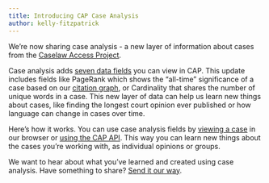```yaml
---
title: Introducing CAP Case Analysis
author: kelly-fitzpatrick
---
```

We’re now sharing case analysis - a new layer of information about cases from the [Caselaw Access Project](https://case.law/).

Case analysis adds [seven data fields](https://case.law/api/#analysis-fields) you can view in CAP. This update includes fields like PageRank which shows the “all-time” significance of a case based on our [citation graph](https://case.law/download/citation_graph/), or Cardinality that shares the number of unique words in a case. This new layer of data can help us learn new things about cases, like finding the longest court opinion ever published or how language can change in cases over time.

Here’s how it works. You can use case analysis fields by [viewing a case](https://cite.case.law/f-supp/32/817/) in our browser or [using the CAP API](https://api.case.law/v1/cases/4194497/). This way you can learn new things about the cases you’re working with, as individual opinions or groups.

We want to hear about what you’ve learned and created using case analysis. Have something to share? [Send it our way](https://case.law/contact/).
